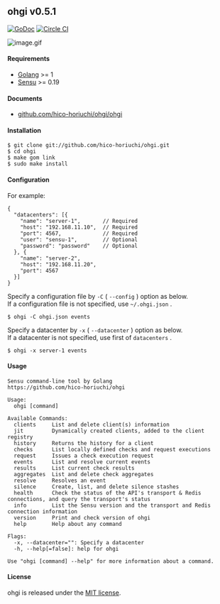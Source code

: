 ## ohgi v0.5.1

[![GoDoc](https://godoc.org/github.com/hico-horiuchi/ohgi/ohgi?status.svg)](https://godoc.org/github.com/hico-horiuchi/ohgi/ohgi) [![Circle CI](https://circleci.com/gh/hico-horiuchi/ohgi.svg?style=shield)](https://circleci.com/gh/hico-horiuchi/ohgi)

![image.gif](https://raw.githubusercontent.com/hico-horiuchi/ohgi/master/image.gif)

#### Requirements

  - [Golang](https://golang.org/) >= 1
  - [Sensu](http://sensuapp.org/) >= 0.19

#### Documents

  - [github.com/hico-horiuchi/ohgi/ohgi](http://godoc.org/github.com/hico-horiuchi/ohgi/ohgi) 

#### Installation

    $ git clone git://github.com/hico-horiuchi/ohgi.git
    $ cd ohgi
    $ make gom link
    $ sudo make install

#### Configuration

For example:

    {
      "datacenters": [{
        "name": "server-1",       // Required
        "host": "192.168.11.10",  // Required
        "port": 4567,             // Required
        "user": "sensu-1",        // Optional
        "password": "password"    // Optional
      }, {
        "name": "server-2",
        "host": "192.168.11.20",
        "port": 4567
      }]
    }

Specify a configuration file by `-C` ( `--config` ) option as below.  
If a configuration file is not specified, use `~/.ohgi.json` .

    $ ohgi -C ohgi.json events

Specify a datacenter by `-x` ( `--datacenter` ) option as below.  
If a datacenter is not specified, use first of `datacenters` .

    $ ohgi -x server-1 events

#### Usage

    Sensu command-line tool by Golang
    https://github.com/hico-horiuchi/ohgi
    
    Usage:
      ohgi [command]
    
    Available Commands:
      clients     List and delete client(s) information
      jit         Dynamically created clients, added to the client registry
      history     Returns the history for a client
      checks      List locally defined checks and request executions
      request     Issues a check execution request
      events      List and resolve current events
      results     List current check results
      aggregates  List and delete check aggregates
      resolve     Resolves an event
      silence     Create, list, and delete silence stashes
      health      Check the status of the API's transport & Redis connections, and query the transport's status
      info        List the Sensu version and the transport and Redis connection information
      version     Print and check version of ohgi
      help        Help about any command
    
    Flags:
      -x, --datacenter="": Specify a datacenter
      -h, --help[=false]: help for ohgi
    
    Use "ohgi [command] --help" for more information about a command.

#### License

ohgi is released under the [MIT license](https://raw.githubusercontent.com/hico-horiuchi/ohgi/master/LICENSE).
